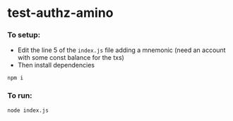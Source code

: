 # test-authz-amino
### To setup:
- Edit the line 5 of the `index.js` file adding a mnemonic (need an account with some const balance for the txs)
- Then install dependencies

```npm i```

### To run:

```node index.js```
